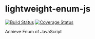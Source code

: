 # lightweight-enum-js

[![Build Status](https://travis-ci.com/ms314006/enum-js.svg?branch=master)](https://travis-ci.com/ms314006/enum-js)
[![Coverage Status](https://coveralls.io/repos/github/ms314006/enum-js/badge.svg?branch=master)](https://coveralls.io/github/ms314006/enum-js?branch=master)

Achieve Enum of JavaScript
